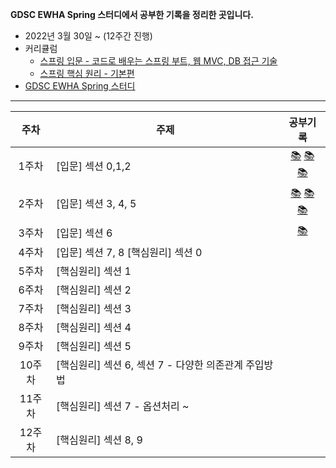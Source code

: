 **GDSC EWHA Spring 스터디에서 공부한 기록을 정리한 곳입니다.**


-  2022년 3월 30일 ~ (12주간 진행)
- 커리큘럼
  - [스프링 입문 - 코드로 배우는 스프링 부트, 웹 MVC, DB 접근 기술](https://www.inflearn.com/course/%EC%8A%A4%ED%94%84%EB%A7%81-%EC%9E%85%EB%AC%B8-%EC%8A%A4%ED%94%84%EB%A7%81%EB%B6%80%ED%8A%B8) 
  - [스프링 핵심 원리 - 기본편](https://www.inflearn.com/course/%EC%8A%A4%ED%94%84%EB%A7%81-%ED%95%B5%EC%8B%AC-%EC%9B%90%EB%A6%AC-%EA%B8%B0%EB%B3%B8%ED%8E%B8)
- [GDSC EWHA Spring 스터디](https://github.com/gdscewha-3rd/Study-Spring)

- - -

|주차|주제|공부기록|
|:---:|--|:---:|
|1주차|[입문] 섹션 0,1,2|[📚](https://github.com/binable43/Study-Spring/blob/main/%EC%9D%B4%EC%9D%80%EB%B9%88/Lecture_%EC%8A%A4%ED%94%84%EB%A7%81%20%EC%9E%85%EB%AC%B8/0.%EA%B0%95%EC%9D%98%EC%86%8C%EA%B0%9C.md) [📚](https://github.com/binable43/Study-Spring/blob/main/%EC%9D%B4%EC%9D%80%EB%B9%88/Lecture_%EC%8A%A4%ED%94%84%EB%A7%81%20%EC%9E%85%EB%AC%B8/1.%ED%94%84%EB%A1%9C%EC%A0%9D%ED%8A%B8%20%ED%99%98%EA%B2%BD%EC%84%A4%EC%A0%95.md) [📚](https://github.com/binable43/Study-Spring/blob/main/%EC%9D%B4%EC%9D%80%EB%B9%88/Lecture_%EC%8A%A4%ED%94%84%EB%A7%81%20%EC%9E%85%EB%AC%B8/2.%EC%8A%A4%ED%94%84%EB%A7%81%20%EC%9B%B9%20%EA%B0%9C%EB%B0%9C%20%EA%B8%B0%EC%B4%88.md)|
|2주차|[입문] 섹션 3, 4, 5|[📚](https://github.com/binable43/Study-Spring/blob/master/%EC%9D%B4%EC%9D%80%EB%B9%88/Lecture_%EC%8A%A4%ED%94%84%EB%A7%81%20%EC%9E%85%EB%AC%B8/3.%ED%9A%8C%EC%9B%90%20%EA%B4%80%EB%A6%AC%20%EC%98%88%EC%A0%9C%20-%20%EB%B0%B1%EC%97%94%EB%93%9C%20%EA%B0%9C%EB%B0%9C.md) [📚](https://github.com/binable43/Study-Spring/blob/master/%EC%9D%B4%EC%9D%80%EB%B9%88/Lecture_%EC%8A%A4%ED%94%84%EB%A7%81%20%EC%9E%85%EB%AC%B8/4.%EC%8A%A4%ED%94%84%EB%A7%81%20%EB%B9%88%EA%B3%BC%20%EC%9D%98%EC%A1%B4%EA%B4%80%EA%B3%84.md) [📚](https://github.com/binable43/Study-Spring/blob/master/%EC%9D%B4%EC%9D%80%EB%B9%88/Lecture_%EC%8A%A4%ED%94%84%EB%A7%81%20%EC%9E%85%EB%AC%B8/5.%ED%9A%8C%EC%9B%90%20%EA%B4%80%EB%A6%AC%20%EC%98%88%EC%A0%9C%20-%20%EC%9B%B9%20MVC%20%EA%B0%9C%EB%B0%9C.md)|
|3주차|[입문] 섹션 6|[📚](https://github.com/binable43/Study-Spring/blob/master/%EC%9D%B4%EC%9D%80%EB%B9%88/Lecture_%EC%8A%A4%ED%94%84%EB%A7%81%20%EC%9E%85%EB%AC%B8/6.%EC%8A%A4%ED%94%84%EB%A7%81%20DB%20%EC%A0%91%EA%B7%BC%20%EA%B8%B0%EC%88%A0.md)|
|4주차|[입문] 섹션 7, 8 [핵심원리] 섹션 0||
|5주차|[핵심원리] 섹션 1||
|6주차|[핵심원리] 섹션 2||
|7주차|[핵심원리] 섹션 3||
|8주차|[핵심원리] 섹션 4||
|9주차|[핵심원리] 섹션 5||
|10주차|[핵심원리] 섹션 6, 섹션 7 - 다양한 의존관계 주입방법||
|11주차|[핵심원리] 섹션 7 - 옵션처리 ~ ||
|12주차|[핵심원리] 섹션 8, 9||

